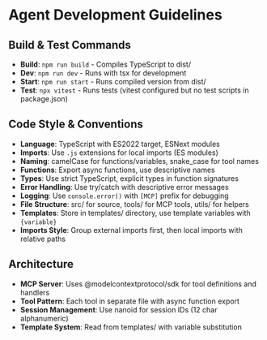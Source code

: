 # Agent Development Guidelines

## Build & Test Commands
- **Build**: `npm run build` - Compiles TypeScript to dist/
- **Dev**: `npm run dev` - Runs with tsx for development
- **Start**: `npm run start` - Runs compiled version from dist/
- **Test**: `npx vitest` - Runs tests (vitest configured but no test scripts in package.json)

## Code Style & Conventions
- **Language**: TypeScript with ES2022 target, ESNext modules
- **Imports**: Use `.js` extensions for local imports (ES modules)
- **Naming**: camelCase for functions/variables, snake_case for tool names
- **Functions**: Export async functions, use descriptive names
- **Types**: Use strict TypeScript, explicit types in function signatures
- **Error Handling**: Use try/catch with descriptive error messages
- **Logging**: Use `console.error()` with `[MCP]` prefix for debugging
- **File Structure**: src/ for source, tools/ for MCP tools, utils/ for helpers
- **Templates**: Store in templates/ directory, use template variables with `{variable}`
- **Imports Style**: Group external imports first, then local imports with relative paths

## Architecture
- **MCP Server**: Uses @modelcontextprotocol/sdk for tool definitions and handlers
- **Tool Pattern**: Each tool in separate file with async function export
- **Session Management**: Use nanoid for session IDs (12 char alphanumeric)
- **Template System**: Read from templates/ with variable substitution